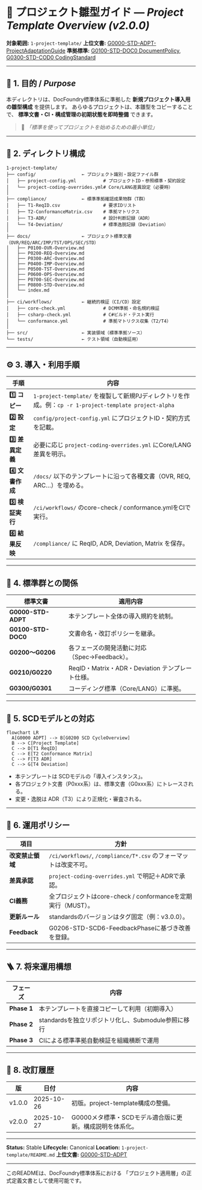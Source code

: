 # 🧱 プロジェクト雛型ガイド — *Project Template Overview (v2.0.0)*

**対象範囲:** `1-project-template/`
**上位文書:** [G0000-STD-ADPT-ProjectAdaptationGuide](../0-standards/0-adpt/G0000-STD-ADPT-ProjectAdaptationGuide.md)
**準拠標準:** [G0100-STD-DOC0 DocumentPolicy](../0-standards/1-doc/G0100-STD-DOC0-DocumentPolicy.md), [G0300-STD-COD0 CodingStandard](../0-standards/3-cod/G0300-STD-COD0-CodingStandard.md)

---

## 🎯 1. 目的 / *Purpose*

本ディレクトリは、DocFoundry標準体系に準拠した **新規プロジェクト導入用の雛型構成** を提供します。
あらゆるプロジェクトは、本雛型をコピーすることで、
**標準文書・CI・構成管理の初期状態を即時整備** できます。

> 🚀 *「標準を使ってプロジェクトを始めるための最小単位」*

---

## 🧩 2. ディレクトリ構成

```plaintext
1-project-template/
├── config/                 ← プロジェクト識別・設定ファイル群
│   ├── project-config.yml          # プロジェクトID・参照標準・契約設定
│   └── project-coding-overrides.yml# Core/LANG差異設定（必要時）
│
├── compliance/             ← 標準準拠確認成果物群（T群）
│   ├── T1-ReqID.csv                # 要求IDリスト
│   ├── T2-ConformanceMatrix.csv    # 準拠マトリクス
│   ├── T3-ADR/                     # 設計判断記録（ADR）
│   └── T4-Deviation/               # 標準逸脱記録（Deviation）
│
├── docs/                   ← プロジェクト標準文書（OVR/REQ/ARC/IMP/TST/OPS/SEC/STD）
│   ├── P0100-OVR-Overview.md
│   ├── P0200-REQ-Overview.md
│   ├── P0300-ARC-Overview.md
│   ├── P0400-IMP-Overview.md
│   ├── P0500-TST-Overview.md
│   ├── P0600-OPS-Overview.md
│   ├── P0700-SEC-Overview.md
│   ├── P0800-STD-Overview.md
│   └── index.md
│
├── ci/workflows/           ← 継続的検証（CI/CD）設定
│   ├── core-check.yml              # DCMM準拠・命名規約検証
│   ├── csharp-check.yml            # C#ビルド・テスト実行
│   └── conformance.yml             # 準拠マトリクス収集（T2/T4）
│
├── src/                    ← 実装領域（標準準拠ソース）
└── tests/                  ← テスト領域（自動検証用）
```

---

## ⚙️ 3. 導入・利用手順

| 手順 | 内容 |
|------|------|
| **1️⃣ コピー** | `1-project-template/` を複製して新規PJディレクトリを作成。例：`cp -r 1-project-template project-alpha` |
| **2️⃣ 設定** | `config/project-config.yml` にプロジェクトID・契約方式を記載。 |
| **3️⃣ 差異定義** | 必要に応じ `project-coding-overrides.yml` にCore/LANG差異を明示。 |
| **4️⃣ 文書作成** | `/docs/` 以下のテンプレートに沿って各種文書（OVR, REQ, ARC…）を埋める。 |
| **5️⃣ 検証実行** | `/ci/workflows/` のcore-check / conformance.ymlをCIで実行。 |
| **6️⃣ 結果反映** | `/compliance/` に ReqID, ADR, Deviation, Matrix を保存。 |

---

## 🔗 4. 標準群との関係

| 標準文書 | 適用内容 |
|-----------|-----------|
| **G0000-STD-ADPT** | 本テンプレート全体の導入規約を統制。 |
| **G0100-STD-DOC0** | 文書命名・改訂ポリシーを継承。 |
| **G0200〜G0206** | 各フェーズの開発活動に対応（Spec→Feedback）。 |
| **G0210/G0220** | ReqID・Matrix・ADR・Deviation テンプレート仕様。 |
| **G0300/G0301** | コーディング標準（Core/LANG）に準拠。 |

---

## 🧭 5. SCDモデルとの対応

```mermaid
flowchart LR
  A[G0000 ADPT] --> B[G0200 SCD CycleOverview]
  B --> C[Project Template]
  C --> D[T1 ReqID]
  C --> E[T2 Conformance Matrix]
  C --> F[T3 ADR]
  C --> G[T4 Deviation]
```

- 本テンプレートは SCDモデルの「導入インスタンス」。
- 各プロジェクト文書（P0xxx系）は、標準文書（G0xxx系）にトレースされる。
- 変更・逸脱は ADR（T3）により正規化・審査される。

---

## 🧾 6. 運用ポリシー

| 項目 | 方針 |
|------|------|
| **改変禁止領域** | `/ci/workflows/`, `/compliance/T*.csv` のフォーマットは改変不可。 |
| **差異承認** | `project-coding-overrides.yml` で明記＋ADRで承認。 |
| **CI義務** | 全プロジェクトはcore-check / conformanceを定期実行（MUST）。 |
| **更新ルール** | standardsのバージョンはタグ固定（例：v3.0.0）。 |
| **Feedback** | G0206-STD-SCD6-FeedbackPhaseに基づき改善を登録。 |

---

## 🪜 7. 将来運用構想

| フェーズ | 内容 |
|----------|------|
| **Phase 1** | 本テンプレートを直接コピーして利用（初期導入） |
| **Phase 2** | standardsを独立リポジトリ化し、Submodule参照に移行 |
| **Phase 3** | CIによる標準準拠自動検証を組織横断で運用 |

---

## 🧩 8. 改訂履歴

| 版 | 日付 | 内容 |
|----|------|------|
| v1.0.0 | 2025-10-26 | 初版。project-template構成の整備。 |
| v2.0.0 | 2025-10-27 | G0000メタ標準・SCDモデル適合版に更新。構成説明を体系化。 |

---

**Status:** Stable
**Lifecycle:** Canonical
**Location:** `1-project-template/README.md`
**上位文書:** [G0000-STD-ADPT](../0-standards/0-adpt/G0000-STD-ADPT-ProjectAdaptationGuide.md)

---

このREADMEは、DocFoundry標準体系における
「プロジェクト適用層」の正式定義文書として使用可能です。
